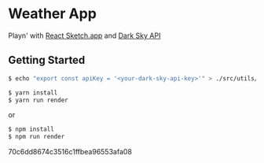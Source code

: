 # Weather App
Playn' with [React Sketch.app][react-sketchapp] and [Dark Sky API][dark-sky]

## Getting Started
```bash
$ echo "export const apiKey = '<your-dark-sky-api-key>'" > ./src/utils/apiKey.js
```
```bash
$ yarn install
$ yarn run render
```
or

```bash
$ npm install
$ npm run render
```

[react-sketchapp]: https://github.com/airbnb/react-sketchapp
[dark-sky]: https://darksky.net/dev/

70c6dd8674c3516c1ffbea96553afa08
